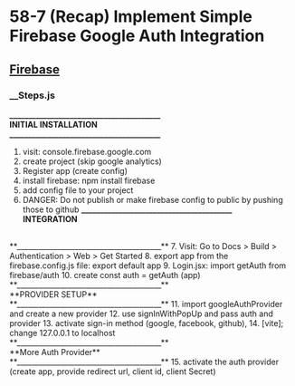 # 58-7 (Recap) Implement Simple Firebase Google Auth Integration

## [Firebase](https://console.firebase.google.com/)

### \_\_Steps.js

**________________________________________**
<br /> **INITIAL INSTALLATION**
<br />
**________________________________________**

1. visit: console.firebase.google.com
2. create project (skip google analytics)
3. Register app (create config)
4. install firebase: npm install firebase
5. add config file to your project
6. DANGER: Do not publish or make firebase config to public by pushing those to github
**________________________________________**
<br /> **INTEGRATION**
<br />
**________________________________________**
7. Visit: Go to Docs > Build > Authentication > Web > Get Started
8. export app from the firebase.config.js file: export default app
9. Login.jsx: import getAuth from firebase/auth
10. create const auth = getAuth (app)
<br />
**________________________________________**
<br /> **PROVIDER SETUP**
<br />
**________________________________________**
11. import googleAuthProvider and create a new provider
12. use signInWithPopUp and pass auth and provider
13. activate sign-in method (google, facebook, github),
14. [vite]; change 127.0.0.1 to localhost
<br />
**________________________________________**
<br /> **More Auth Provider**
<br />
**________________________________________**
15. activate the auth provider (create app, provide redirect url, client id, client
Secret)
